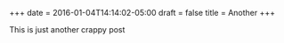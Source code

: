+++
date = 2016-01-04T14:14:02-05:00
draft = false
title = Another
+++

This is just another crappy post